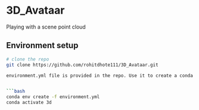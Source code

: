 # 3D_Avataar
Playing with a scene point cloud

## Environment setup
```bash
# clone the repo
git clone https://github.com/rohitdhote111/3D_Avataar.git

environment.yml file is provided in the repo. Use it to create a conda environment using below command


```bash
conda env create -f environment.yml
conda activate 3d
